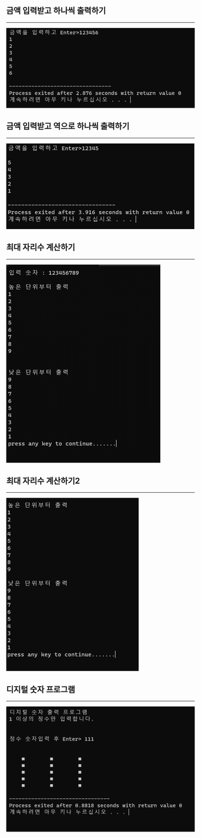## 금액 입력받고 하나씩 출력하기
- - -

![Alt text](./img/numberoutput.png)

## 금액 입력받고 역으로 하나씩 출력하기
- - -

![Alt text](./img/numberoutput2.png)

## 최대 자리수 계산하기
- - -

![Alt text](./img/maxcount.png)

## 최대 자리수 계산하기2
- - -

![Alt text](./img/maxcount2.png)

## 디지털 숫자 프로그램
- - -

![Alt text](./img/digital.png)
